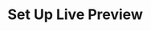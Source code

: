 # Set Up Live Preview

<Card
  title="Next.js"
  h="2"
  text="Set Up Live Preview with Next.js"
  url="/guides/headless-cms/live-preview/nextjs"
  icon="/icons/nextjs.png" />
